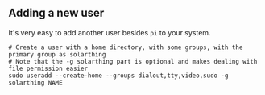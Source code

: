 ## Adding a new user
It's very easy to add another user besides `pi` to your system.

```shell
# Create a user with a home directory, with some groups, with the primary group as solarthing
# Note that the -g solarthing part is optional and makes dealing with file permission easier
sudo useradd --create-home --groups dialout,tty,video,sudo -g solarthing NAME 
```
